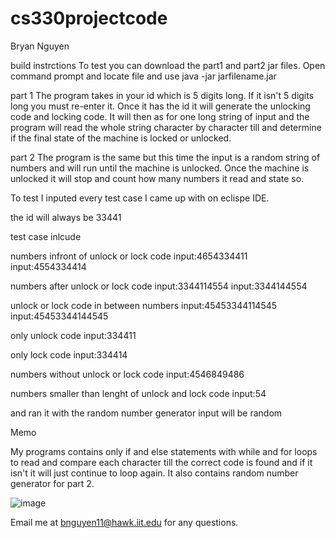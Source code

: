 # cs330projectcode

Bryan Nguyen

build instrctions 
To test you can download the part1 and part2 jar files.
Open command prompt and locate file and use java -jar jarfilename.jar


part 1 
The program takes in your id which is 5 digits long.
If it isn't 5 digits long you must re-enter it.
Once it has the id it will generate the unlocking code and locking code.
It will then as for one long string of input and the program will read the whole string character by character till and determine if the final state of the machine is locked or unlocked. 

part 2
The program is the same but this time the input is a random string of numbers and will run until the machine is unlocked. 
Once the machine is unlocked it will stop and count how many numbers it read and state so. 

To test I inputed every test case I came up with on eclispe IDE. 

the id will always be 33441

test case inlcude 

numbers infront of unlock or lock code
input:4654334411
input:4554334414

numbers after unlock or lock code 
input:3344114554
input:3344144554

unlock or lock code in between numbers 
input:45453344114545
input:45453344144545

only unlock code 
input:334411

only lock code 
input:334414

numbers without unlock or lock code 
input:4546849486

numbers smaller than lenght of unlock and lock code 
input:54

and ran it with the random number generator 
input will be random

Memo

My programs contains only if and else statements with while and for loops to read and compare each character till the correct code is found and if it isn't it will just continue to loop again. It also contains random number generator for part 2. 

![image](https://user-images.githubusercontent.com/118865861/203473448-7fd08883-810c-4fc6-8dc1-ed732cd55778.png)

Email me at bnguyen11@hawk.iit.edu for any questions.
